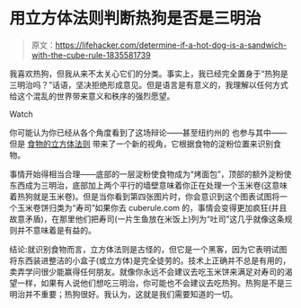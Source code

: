 # 用立方体法则判断热狗是否是三明治

> 原文：<https://lifehacker.com/determine-if-a-hot-dog-is-a-sandwich-with-the-cube-rule-1835581739>

我喜欢热狗，但我从来不太关心它们的分类。事实上，我已经完全置身于“热狗是三明治吗？”话语，坚决拒绝形成意见。但是语言是有意义的，我理解以任何方式给这个混乱的世界带来意义和秩序的强烈愿望。

Watch

你可能认为你已经从各个角度看到了这场辩论——甚至纽约州的 也参与其中——但是 [食物的立方体法则](http://cuberule.com) 带来了一个新的视角，它根据食物的淀粉位置来识别食物。

事情开始得相当合理——底部的一层淀粉使食物成为“烤面包”，顶部的额外淀粉使东西成为三明治，底部加上两个平行的墙壁意味着你正在处理一个玉米卷(这意味着热狗就是玉米卷)。但是当你看到第四张图片时，你会意识到这个图表试图将一个玉米卷饼归类为“寿司”如果你去 cuberule.com 的，事情会变得更加疯狂(并且故意矛盾)，在那里他们把寿司(一片生鱼放在米饭上)列为“吐司”这几乎就像这条规则并不意味着是有益的。

结论:就识别食物而言，立方体法则是古怪的，但它是一个黑客，因为它表明试图将东西装进整洁的小盒子(或立方体)是完全徒劳的。技术上正确并不总是有用的，卖弄学问很少能赢得任何朋友。就像你永远不会建议去吃玉米饼来满足对寿司的渴望一样，如果有人说他们想吃三明治，你可能也不会建议去吃热狗。热狗是不是三明治并不重要；热狗很好。我认为，这就是我们需要知道的一切。